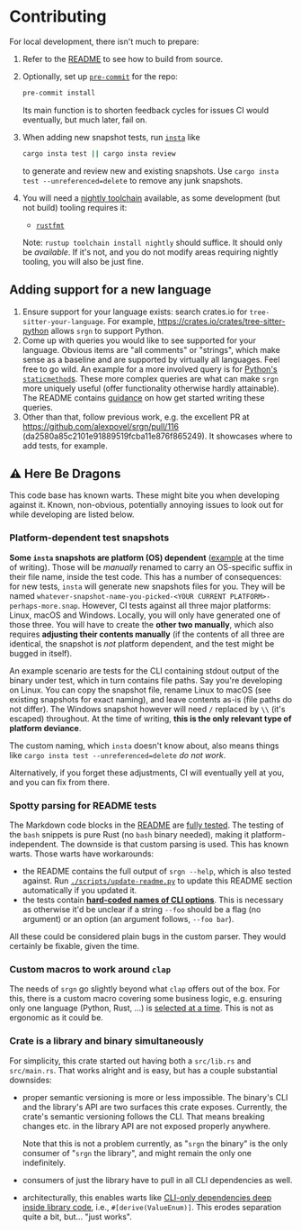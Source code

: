 # Contributing

For local development, there isn't much to prepare:

1. Refer to the [README](README.md#cargo-compile-from-source) to see how to build from
   source.
2. Optionally, set up
   [`pre-commit`](https://pre-commit.com/#3-install-the-git-hook-scripts) for the repo:

   ```bash
   pre-commit install
   ```

   Its main function is to shorten feedback cycles for issues CI would eventually, but
   much later, fail on.
3. When adding new snapshot tests, run [`insta`](https://crates.io/crates/cargo-insta)
   like

   ```bash
   cargo insta test || cargo insta review
   ```

   to generate and review new and existing snapshots. Use `cargo insta test
   --unreferenced=delete` to remove any junk snapshots.
4. You will need a [nightly
   toolchain](https://rust-lang.github.io/rustup/concepts/channels.html#working-with-nightly-rust)
   available, as some development (but not build) tooling requires it:

   - [`rustfmt`](./rustfmt.toml)

   Note: `rustup toolchain install nightly` should suffice. It should only be
   *available*. If it's not, and you do not modify areas requiring nightly tooling, you
   will also be just fine.

## Adding support for a new language

1. Ensure support for your language exists: search crates.io for
   `tree-sitter-your-language`. For example,
   <https://crates.io/crates/tree-sitter-python> allows `srgn` to support Python.
2. Come up with queries you would like to see supported for your language. Obvious items
   are "all comments" or "strings", which make sense as a baseline and are supported by
   virtually all languages. Feel free to go wild. An example for a more involved query
   is for [Python's
   `staticmethod`s](https://github.com/alexpovel/srgn/blob/da2580a85c2101e91889519fcba11e876f865249/src/scoping/langs/python.rs#L148-L157).
   These more complex queries are what can make `srgn` more uniquely useful (offer
   functionality otherwise hardly attainable). The README contains
   [guidance](./README.md#custom-queries) on how get started writing these queries.
3. Other than that, follow previous work, e.g. the excellent PR at
   <https://github.com/alexpovel/srgn/pull/116>
   (da2580a85c2101e91889519fcba11e876f865249). It showcases where to add tests, for
   example.

## ⚠️ Here Be Dragons

This code base has known warts. These might bite you when developing against it. Known,
non-obvious, potentially annoying issues to look out for while developing are listed
below.

### Platform-dependent test snapshots

**Some `insta` snapshots are platform (OS) dependent**
([example](https://github.com/alexpovel/srgn/blob/8ff54ee53ac0a53cdc4791b069648ee4511c7b94/tests/cli.rs#L287-L294)
at the time of writing). Those will be *manually* renamed to carry an OS-specific suffix
in their file name, inside the test code. This has a number of consequences: for new
tests, `insta` will generate new snapshots files for you. They will be named
`whatever-snapshot-name-you-picked-<YOUR CURRENT PLATFORM>-perhaps-more.snap`. However,
CI tests against all three major platforms: Linux, macOS and Windows. Locally, you will
only have generated one of those three. You will have to create the **other two
manually**, which also requires **adjusting their contents manually** (if the contents
of all three are identical, the snapshot is *not* platform dependent, and the test might
be bugged in itself).

An example scenario are tests for the CLI containing stdout output of the binary under
test, which in turn contains file paths. Say you're developing on Linux. You can copy
the snapshot file, rename Linux to macOS (see existing snapshots for exact naming), and
leave contents as-is (file paths do not differ). The Windows snapshot however will need
`/` replaced by `\\` (it's escaped) throughout. At the time of writing, **this is the
only relevant type of platform deviance**.

The custom naming, which `insta` doesn't know about, also means things like `cargo insta
test --unreferenced=delete` *do not work*.

Alternatively, if you forget these adjustments, CI will eventually yell at you, and you
can fix from there.

### Spotty parsing for README tests

The Markdown code blocks in the [README](./README.md) are [fully
tested](./tests/readme.rs). The testing of the `bash` snippets is pure Rust (no `bash`
binary needed), making it platform-independent. The downside is that custom parsing is
used. This has known warts. Those warts have workarounds:

- the README contains the full output of `srgn --help`, which is also tested against.
  Run [`./scripts/update-readme.py`](./scripts/update-readme.py) to update this README
  section automatically if you updated it.
- the tests contain [**hard-coded names of CLI
  options**](https://github.com/alexpovel/srgn/blob/8ff54ee53ac0a53cdc4791b069648ee4511c7b94/tests/readme.rs#L494-L521).
  This is necessary as otherwise it'd be unclear if a string `--foo` should be a flag
  (no argument) or an option (an argument follows, `--foo bar`).

All these could be considered plain bugs in the custom parser. They would certainly
be fixable, given the time.

### Custom macros to work around `clap`

The needs of `srgn` go slightly beyond what `clap` offers out of the box. For this,
there is a custom macro covering some business logic, e.g. ensuring only one language
(Python, Rust, ...) is [selected at a
time](https://github.com/alexpovel/srgn/blob/8ff54ee53ac0a53cdc4791b069648ee4511c7b94/src/main.rs#L1329-L1359).
This is not as ergonomic as it could be.

### Crate is a library and binary simultaneously

For simplicity, this crate started out having both a `src/lib.rs` and `src/main.rs`.
That works alright and is easy, but has a couple substantial downsides:

- proper semantic versioning is more or less impossible. The binary's CLI and the
  library's API are two surfaces this crate exposes. Currently, the crate's semantic
  versioning follows the CLI. That means breaking changes etc. in the library API are
  not exposed properly anywhere.

  Note that this is not a problem currently, as "`srgn` the binary" is the only consumer
  of "`srgn` the library", and might remain the only one indefinitely.
- consumers of just the library have to pull in all CLI dependencies as well.
- architecturally, this enables warts like [CLI-only dependencies deep inside library
  code](https://github.com/alexpovel/srgn/blob/4a513ec77f35dfaae1ec33ef20b9e896c381bd20/src/scoping/langs/python.rs#L37),
  i.e., `#[derive(ValueEnum)]`. This erodes separation quite a bit, but... "just works".

